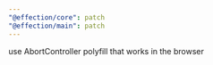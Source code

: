```yaml
---
"@effection/core": patch
"@effection/main": patch
---
```

use AbortController polyfill that works in the browser
